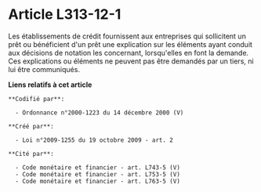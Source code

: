 # Article L313-12-1

Les établissements de crédit fournissent aux entreprises qui sollicitent un prêt ou bénéficient d'un prêt une explication sur
les éléments ayant conduit aux décisions de notation les concernant, lorsqu'elles en font la demande. Ces explications ou
éléments ne peuvent pas être demandés par un tiers, ni lui être communiqués.

**Liens relatifs à cet article**

	**Codifié par**:

	  - Ordonnance n°2000-1223 du 14 décembre 2000 (V)

	**Créé par**:

	  - Loi n°2009-1255 du 19 octobre 2009 - art. 2

	**Cité par**:

	  - Code monétaire et financier - art. L743-5 (V)
	  - Code monétaire et financier - art. L753-5 (V)
	  - Code monétaire et financier - art. L763-5 (V)
